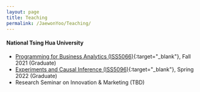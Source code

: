 ```yaml
---
layout: page
title: Teaching
permalink: /JaewonYoo/Teaching/
---
```


#### National Tsing Hua University
* [Programming for Business Analytics (ISS5066)](https://bit.ly/3kax9YO){:target="_blank"}, Fall 2021 (Graduate)
* [Experiments and Causal Inference (ISS5096)](https://bit.ly/38I71Tp){:target="_blank"}, Spring 2022 (Graduate)
* Research Seminar on Innovation & Marketing (TBD)
